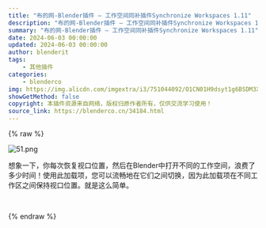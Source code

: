 ```yaml
---
title: "布的网-Blender插件 – 工作空间同补插件Synchronize Workspaces 1.11"
description: "布的网-Blender插件 – 工作空间同补插件Synchronize Workspaces 1.11"
summary: "布的网-Blender插件 – 工作空间同补插件Synchronize Workspaces 1.11"
date: 2024-06-03 00:00:00
updated: 2024-06-03 00:00:00
author: blenderit
tags: 
    - 其他插件
categories:
    - blenderco
img: https://img.alicdn.com/imgextra/i3/751044092/O1CN01H9dsyt1g6BSDM3XTd_!!751044092.png
showGetMethod: false
copyright: 本插件资源来自网络，版权归原作者所有，仅供交流学习使用！
source_link: https://blenderco.cn/34184.html
---
```


{% raw %}
<p><img class="aligncenter" src="https://img.alicdn.com/imgextra/i3/751044092/O1CN01H9dsyt1g6BSDM3XTd_!!751044092.png" alt="51.png"></p><p>想象一下，你每次恢复视口位置，然后在Blender中打开不同的工作空间，浪费了多少时间！使用此加载项，您可以流畅地在它们之间切换，因为此加载项在不同工作区之间保持视口位置。就是这么简单。</p><p> </p>
<div style="display: none">blenderco</div>
{% endraw %}